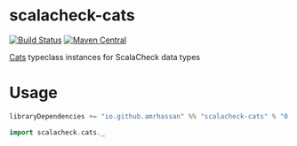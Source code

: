 # scalacheck-cats
[![Build Status](https://travis-ci.org/amrhassan/scalacheck-cats.svg?branch=master)](https://travis-ci.org/amrhassan/scalacheck-cats)
[![Maven Central](https://maven-badges.herokuapp.com/maven-central/io.github.amrhassan/scalacheck-cats_2.11/badge.svg)](https://maven-badges.herokuapp.com/maven-central/io.github.amrhassan/scalacheck-cats_2.11)


[Cats](http://typelevel.org/cats) typeclass instances for ScalaCheck data types

# Usage #
```sbt
libraryDependencies += "io.github.amrhassan" %% "scalacheck-cats" % "0.1.1" % Test
```
```scala
import scalacheck.cats._
```
